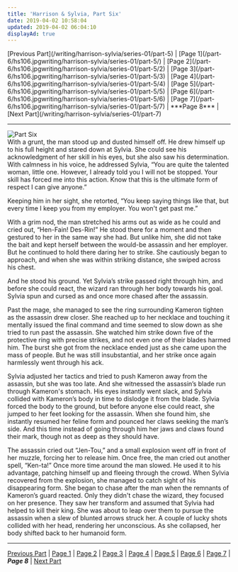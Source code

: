 ```yaml
---
title: 'Harrison & Sylvia, Part Six'
date: 2019-04-02 10:58:04
updated: 2019-04-02 06:04:10
displayAd: true
---
```

<p class="center">[Previous Part](/writing/harrison-sylvia/series-01/part-5) | [Page 1](/part-6/hs106.jpgwriting/harrison-sylvia/series-01/part-5/) | [Page 2](/part-6/hs106.jpgwriting/harrison-sylvia/series-01/part-5/2) | [Page 3](/part-6/hs106.jpgwriting/harrison-sylvia/series-01/part-5/3) | [Page 4](/part-6/hs106.jpgwriting/harrison-sylvia/series-01/part-5/4) | [Page 5](/part-6/hs106.jpgwriting/harrison-sylvia/series-01/part-5/5) | [Page 6](/part-6/hs106.jpgwriting/harrison-sylvia/series-01/part-5/6) | [Page 7](/part-6/hs106.jpgwriting/harrison-sylvia/series-01/part-5/7) | <span class="current-page">***Page 8***</span> | [Next Part](/writing/harrison-sylvia/series-01/part-7) </p><hr class="clear-both center-fade"/><div class="embedded-image-left"><img src="/writing/harrison-sylvia/series-01/part-6/hs106.jpg" alt="Part Six" style="max-height: 275px;"/></div>With a grunt, the man stood up and dusted himself off. He drew himself up to his full height and stared down at Sylvia. She could see his acknowledgment of her skill in his eyes, but she also saw his determination. With calmness in his voice, he addressed Sylvia, “You are quite the talented woman, little one. However, I already told you I will not be stopped. Your skill has forced me into this action. Know that this is the ultimate form of respect I can give anyone.”

Keeping him in her sight, she retorted, “You keep saying things like that, but every time I keep you from my employer. You won't get past me.” 

With a grim nod, the man stretched his arms out as wide as he could and cried out, “Hen-Fain! Des-Rin!” He stood there for a moment and then gestured to her in the same way she had. But unlike him, she did not take the bait and kept herself between the would-be assassin and her employer. But he continued to hold there daring her to strike. She cautiously began to approach, and when she was within striking distance, she swiped across his chest.

And he stood his ground. Yet Sylvia’s strike passed right through him, and before she could react, the wizard ran through her body towards his goal. Sylvia spun and cursed as and once more chased after the assassin.

Past the mage, she managed to see the ring surrounding Kameron tighten as the assassin drew closer. She reached up to her necklace and touching it mentally issued the final command and time seemed to slow down as she tried to run past the assassin. She watched him strike down five of the protective ring with precise strikes, and not even one of their blades harmed him. The burst she got from the necklace ended just as she came upon the mass of people. But he was still insubstantial, and her strike once again harmlessly went through his ack. 

Sylvia adjusted her tactics and tried to push Kameron away from the assassin, but she was too late. And she witnessed the assassin’s blade run through Kameron's stomach. His eyes instantly went slack, and Sylvia collided with Kameron’s body in time to dislodge it from the blade. Sylvia forced the body to the ground, but before anyone else could react, she jumped to her feet looking for the assassin. When she found him, she instantly resumed her feline form and pounced her claws seeking the man’s side. And this time instead of going through him her jaws and claws found their mark, though not as deep as they should have. 

The assassin cried out “Jen-Tou,” and a small explosion went off in front of her muzzle, forcing her to release him. Once free, the man cried out another spell, “Ken-ta!” Once more time around the man slowed. He used it to his advantage, patching himself up and fleeing through the crowd. When Sylvia recovered from the explosion, she managed to catch sight of his disappearing form. She began to chase after the man when the remnants of Kameron’s guard reacted. Only they didn't chase the wizard, they focused on her presence. They saw her transform and assumed that Sylvia had helped to kill their king. She was about to leap over them to pursue the assassin when a slew of blunted arrows struck her. A couple of lucky shots collided with her head, rendering her unconscious. As she collapsed, her body shifted back to her humanoid form.<hr class="clear-both center-fade"/><p class="center">[Previous Part](/writing/harrison-sylvia/series-01/part-5) | [Page 1](/part-6/hs106.jpgwriting/harrison-sylvia/series-01/part-5/) | [Page 2](/part-6/hs106.jpgwriting/harrison-sylvia/series-01/part-5/2) | [Page 3](/part-6/hs106.jpgwriting/harrison-sylvia/series-01/part-5/3) | [Page 4](/part-6/hs106.jpgwriting/harrison-sylvia/series-01/part-5/4) | [Page 5](/part-6/hs106.jpgwriting/harrison-sylvia/series-01/part-5/5) | [Page 6](/part-6/hs106.jpgwriting/harrison-sylvia/series-01/part-5/6) | [Page 7](/part-6/hs106.jpgwriting/harrison-sylvia/series-01/part-5/7) | <span class="current-page">***Page 8***</span> | [Next Part](/writing/harrison-sylvia/series-01/part-7) </p>